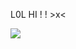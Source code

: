 L0L HI ! ! >x<

![](https://github.com/user-attachments/assets/3dc383c5-daa5-49c2-a22a-2955a9f08eef)
